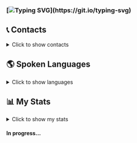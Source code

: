 ### [![Typing SVG](https://readme-typing-svg.herokuapp.com?font=Fira+Code&size=16&duration=1000&pause=1000&color=24801D&multiline=true&repeat=false&width=435&height=100&lines=%2F%2FHello+world!;%2F%2FI+am+a+first+year+computer+science+student;%2F%2Fwho+is+starting+out+in+IT;%2F%2Fand+looking+for+my+place+in+the+field.)](https://git.io/typing-svg)


## 📞 Contacts

<details>
    <summary>Click to show contacts</summary>

|[![Telegram](https://img.icons8.com/color/60/telegram-app.png)](https://t.me/movavok)|[![Email](https://img.icons8.com/color/60/gmail.png)](mailto:pkurishchenkoukr.net05@gmail.com)|[![Discord](https://img.icons8.com/color/60/discord.png)](https://discordapp.com/users/672868128488816650)|
|---|---|---|

</details>



## 🌎 Spoken Languages

<details>
    <summary>Click to show languages</summary>
<p align="center"><h3>

<img src="https://flagcdn.com/w40/us.png" width="20"/> *English* ███████░░░ (B2)  

<img src="https://flagcdn.com/w40/ua.png" width="20"/> *Ukraine* ██████████ (Native)

<img src="img/image-1.png" width="20"> *Russian* ██████████ (Native) 
<div style="margin-bottom: 27px;"></div>

</h></p>
</details>


## 📊 My Stats

<details>
    <summary>Click to show my stats</summary>
    <div style="margin-top: 20px;">
        <p>
            <img src="https://github-readme-stats.vercel.app/api?username=movavok&show_icons=true&theme=radical" alt="GitHub Stats" />
        </p>
    </div>
</details>

#### In progress...



